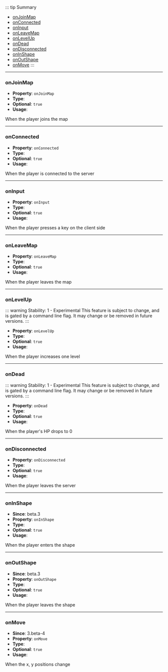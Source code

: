 ::: tip Summary
- [onJoinMap](#onjoinmap)
- [onConnected](#onconnected)
- [onInput](#oninput)
- [onLeaveMap](#onleavemap)
- [onLevelUp](#onlevelup)
- [onDead](#ondead)
- [onDisconnected](#ondisconnected)
- [onInShape](#oninshape)
- [onOutShape](#onoutshape)
- [onMove](#onmove)
:::
---
### onJoinMap
- **Property**: `onJoinMap`
- **Type**: <Type type=' (player: <a href="/commands/common.html">RpgPlayer</a>, map: <a href="/classes/map">RpgMap</a>) =&gt; any ' />
- **Optional**: `true` 
- **Usage**:


 When the player joins the map


---
### onConnected
- **Property**: `onConnected`
- **Type**: <Type type=' (player: <a href="/commands/common.html">RpgPlayer</a>) =&gt; any ' />
- **Optional**: `true` 
- **Usage**:


 When the player is connected to the server


---
### onInput
- **Property**: `onInput`
- **Type**: <Type type=' (player: <a href="/commands/common.html">RpgPlayer</a>, data: { input: Direction | Control | string, moving: boolean }) =&gt; any ' />
- **Optional**: `true` 
- **Usage**:


 When the player presses a key on the client side


---
### onLeaveMap
- **Property**: `onLeaveMap`
- **Type**: <Type type=' (player: <a href="/commands/common.html">RpgPlayer</a>, map: <a href="/classes/map">RpgMap</a>) =&gt; any ' />
- **Optional**: `true` 
- **Usage**:


 When the player leaves the map


---
### onLevelUp
::: warning
Stability: 1 - Experimental
This feature is subject to change, and is gated by a command line flag.
It may change or be removed in future versions.
:::
    
- **Property**: `onLevelUp`
- **Type**: <Type type=' (player: <a href="/commands/common.html">RpgPlayer</a>, nbLevel: number) =&gt; any ' />
- **Optional**: `true` 
- **Usage**:


 When the player increases one level


---
### onDead
::: warning
Stability: 1 - Experimental
This feature is subject to change, and is gated by a command line flag.
It may change or be removed in future versions.
:::
    
- **Property**: `onDead`
- **Type**: <Type type=' (player: <a href="/commands/common.html">RpgPlayer</a>) =&gt; any ' />
- **Optional**: `true` 
- **Usage**:


 When the player's HP drops to 0


---
### onDisconnected
- **Property**: `onDisconnected`
- **Type**: <Type type=' (player: <a href="/commands/common.html">RpgPlayer</a>) =&gt; any ' />
- **Optional**: `true` 
- **Usage**:


 When the player leaves the server


---
### onInShape
- **Since**: beta.3
- **Property**: `onInShape`
- **Type**: <Type type=' (player: <a href="/commands/common.html">RpgPlayer</a>, shape: <a href="/classes/shape">RpgShape</a>) =&gt; any ' />
- **Optional**: `true` 
- **Usage**:


 When the player enters the shape


---
### onOutShape
- **Since**: beta.3
- **Property**: `onOutShape`
- **Type**: <Type type=' (player: <a href="/commands/common.html">RpgPlayer</a>, shape: <a href="/classes/shape">RpgShape</a>) =&gt; any ' />
- **Optional**: `true` 
- **Usage**:


 When the player leaves the shape


---
### onMove
- **Since**: 3.beta-4
- **Property**: `onMove`
- **Type**: <Type type=' (player: <a href="/commands/common.html">RpgPlayer</a>) =&gt; any ' />
- **Optional**: `true` 
- **Usage**:


When the x, y positions change

